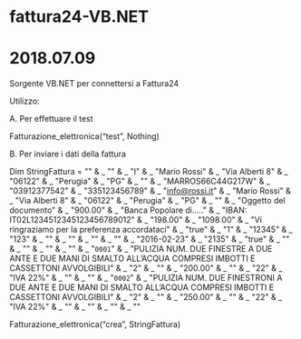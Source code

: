 # fattura24-VB.NET
# 2018.07.09
Sorgente VB.NET per connettersi a Fattura24

Utilizzo:

A. Per effettuare il test

Fatturazione_elettronica(“test”, Nothing)

B. Per inviare i dati della fattura

Dim StringFattura = "<Fattura24>" & _
                                  "<Document>" & _
                                      "<DocumentType>I</DocumentType>" & _
                                      "<CustomerName>Mario Rossi</CustomerName>" & _
                                      "<CustomerAddress>Via Alberti 8</CustomerAddress>" & _
                                      "<CustomerPostcode>06122</CustomerPostcode>" & _
                                      "<CustomerCity>Perugia</CustomerCity>" & _
                                      "<CustomerProvince>PG</CustomerProvince>" & _
                                      "<CustomerCountry></CustomerCountry>" & _
                                      "<CustomerFiscalCode>MARROS66C44G217W</CustomerFiscalCode>" & _
                                      "<CustomerVatCode>03912377542</CustomerVatCode>" & _
                                      "<CustomerCellPhone>335123456789</CustomerCellPhone>" & _
                                      "<CustomerEmail>info@rossi.it</CustomerEmail>" & _
                                      "<DeliveryName>Mario Rossi</DeliveryName>" & _
                                      "<DeliveryAddress>Via Alberti 8</DeliveryAddress>" & _
                                      "<DeliveryPostcode>06122</DeliveryPostcode>" & _
                                      "<DeliveryCity>Perugia</DeliveryCity>" & _
                                      "<DeliveryProvince>PG</DeliveryProvince>" & _
                                      "<DeliveryCountry></DeliveryCountry>" & _
                                      "<Object>Oggetto del documento</Object>" & _
                                      "<TotalWithoutTax>900.00</TotalWithoutTax>" & _
                                      "<PaymentMethodName>Banca Popolare di.....</PaymentMethodName>" & _
                                      "<PaymentMethodDescription>IBAN: IT02L1234512345123456789012</PaymentMethodDescription>" & _
                                      "<VatAmount>198.00</VatAmount>" & _
                                      "<Total>1098.00</Total>" & _
                                      "<FootNotes>Vi ringraziamo per la preferenza accordataci</FootNotes>" & _
                                      "<SendEmail>true</SendEmail>" & _
                                      "<UpdateStorage>1</UpdateStorage>" & _
                                      "<F24OrderId>12345</F24OrderId>" & _
                                      "<IdTemplate>123</IdTemplate>" & _
                                      "<CustomField1></CustomField1>" & _
                                      "<CustomField2></CustomField2>" & _
                                      "<Payments>" & _
                                          "<Payment>" & _
                                              "<Date>2016-02-23</Date>" & _
                                              "<Amount>2135</Amount>" & _
                                              "<Paid>true</Paid>" & _
                                          "</Payment>" & _
                                      "</Payments>" & _
                                      "<Rows>" & _
                                          "<Row>" & _
                                              "<Code>0001</Code>" & _
                                              "<Description>PULIZIA NUM. DUE FINESTRE A DUE ANTE E DUE MANI DI SMALTO ALL’ACQUA COMPRESI IMBOTTI E CASSETTONI AVVOLGIBILI</Description>" & _
                                              "<Qty>2</Qty>" & _
                                              "<Um></Um>" & _
                                              "<Price>200.00</Price>" & _
                                              "<Discounts></Discounts>" & _
                                              "<VatCode>22</VatCode>" & _
                                              "<VatDescription>IVA 22%</VatDescription>" & _
                                          "</Row>" & _
                                          "<Row>" & _
                                              "<Code>0002</Code>" & _
                                              "<Description>PULIZIA  NUM. DUE FINESTRONI A DUE ANTE E DUE MANI DI SMALTO ALL’ACQUA COMPRESI IMBOTTI E CASSETTONI AVVOLGIBILI</Description>" & _
                                              "<Qty>2</Qty>" & _
                                              "<Um></Um>" & _
                                              "<Price>250.00</Price>" & _
                                              "<Discounts></Discounts>" & _
                                              "<VatCode>22</VatCode>" & _
                                              "<VatDescription>IVA 22%</VatDescription>" & _
                                          "</Row>" & _
                                      "</Rows>" & _
                                  "</Document>" & _
                              "</Fattura24>"
                              
                              
Fatturazione_elettronica(“crea”, StringFattura)
